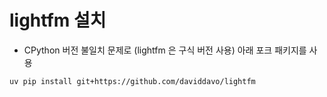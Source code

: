 
# lightfm 설치

- CPython 버전 불일치 문제로 (lightfm 은 구식 버전 사용) 아래 포크 패키지를 사용

```bash
uv pip install git+https://github.com/daviddavo/lightfm
```